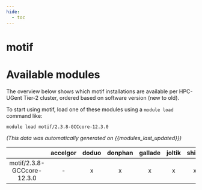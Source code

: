 ```yaml
---
hide:
  - toc
---
```


motif
=====

# Available modules


The overview below shows which motif installations are available per HPC-UGent Tier-2 cluster, ordered based on software version (new to old).

To start using motif, load one of these modules using a `module load` command like:

```shell
module load motif/2.3.8-GCCcore-12.3.0
```

*(This data was automatically generated on {{modules_last_updated}})*  

| |accelgor|doduo|donphan|gallade|joltik|shinx|skitty|
| :---: | :---: | :---: | :---: | :---: | :---: | :---: | :---: |
|motif/2.3.8-GCCcore-12.3.0|-|x|x|x|x|x|x|
